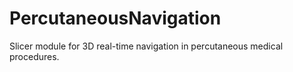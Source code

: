 # PercutaneousNavigation
Slicer module for 3D real-time navigation in percutaneous medical procedures.
